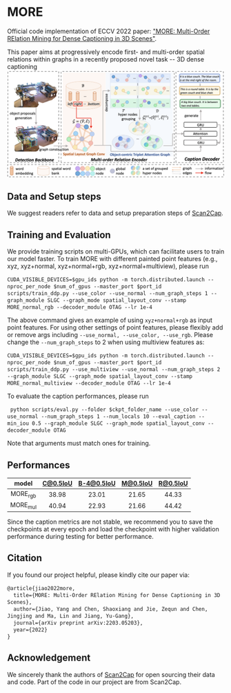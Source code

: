# MORE
Official code implementation of ECCV 2022 paper: ["MORE: Multi-Order RElation Mining for Dense Captioning in 3D Scenes"](https://arxiv.org/abs/2203.05203). 

This paper aims at progressively encode first- and multi-order spatial relations within graphs in a recently proposed novel task -- 3D dense captioning
![framework of MORE](/Images/MORE.png)

## Data and Setup steps
We suggest readers refer to data and setup preparation steps of [Scan2Cap](https://github.com/daveredrum/Scan2Cap).

## Training and Evaluation
We provide training scripts on multi-GPUs, which can facilitate users to train our model faster. To train MORE with different painted point features (e.g., xyz, xyz+normal, xyz+normal+rgb, xyz+normal+multiview), please run
```
CUDA_VISIBLE_DEVICES=$gpu_ids python -m torch.distributed.launch --nproc_per_node $num_of_gpus --master_port $port_id scripts/train_ddp.py --use_color --use_normal --num_graph_steps 1 --graph_module SLGC --graph_mode spatial_layout_conv --stamp MORE_normal_rgb --decoder_module OTAG --lr 1e-4
```
The above command gives an example of using ```xyz+normal+rgb``` as input point features. For using other settings of point features, please flexibly add or remove args including ```--use_normal, --use_color, --use_rgb```. Please change the ```--num_graph_steps``` to 2 when using multiview features as:
```
CUDA_VISIBLE_DEVICES=$gpu_ids python -m torch.distributed.launch --nproc_per_node $num_of_gpus --master_port $port_id scripts/train_ddp.py --use_multiview --use_normal --num_graph_steps 2 --graph_module SLGC --graph_mode spatial_layout_conv --stamp MORE_normal_multiview --decoder_module OTAG --lr 1e-4
```
To evaluate the caption performances, please run
```
 python scripts/eval.py --folder $ckpt_folder_name --use_color --use_normal --num_graph_steps 1 --num_locals 10 --eval_caption --min_iou 0.5 --graph_module SLGC --graph_mode spatial_layout_conv --decoder_module OTAG
```
Note that arguments must match ones for training.

## Performances
|  model   | C@0.5IoU  | B-4@0.5IoU | M@0.5IoU | R@0.5IoU
|  :----:  | :----:  |  :----:  |  :----:  |  :----:  |
| MORE<sub>rgb  | 38.98 | 23.01 | 21.65 | 44.33 |
| MORE<sub>mul  | 40.94 | 22.93 | 21.66 | 44.42 |

Since the caption metrics are not stable, we recommend you to save the checkpoints at every epoch and load the checkpoint with higher validation performance during testing for better performance.

## Citation
If you found our project helpful, please kindly cite our paper via:
```
@article{jiao2022more,
  title={MORE: Multi-Order RElation Mining for Dense Captioning in 3D Scenes},
  author={Jiao, Yang and Chen, Shaoxiang and Jie, Zequn and Chen, Jingjing and Ma, Lin and Jiang, Yu-Gang},
  journal={arXiv preprint arXiv:2203.05203},
  year={2022}
}
```
## Acknowledgement
We sincerely thank the authors of [Scan2Cap](https://github.com/daveredrum/Scan2Cap) for open sourcing their data and code. Part of the code in our project are from Scan2Cap.
